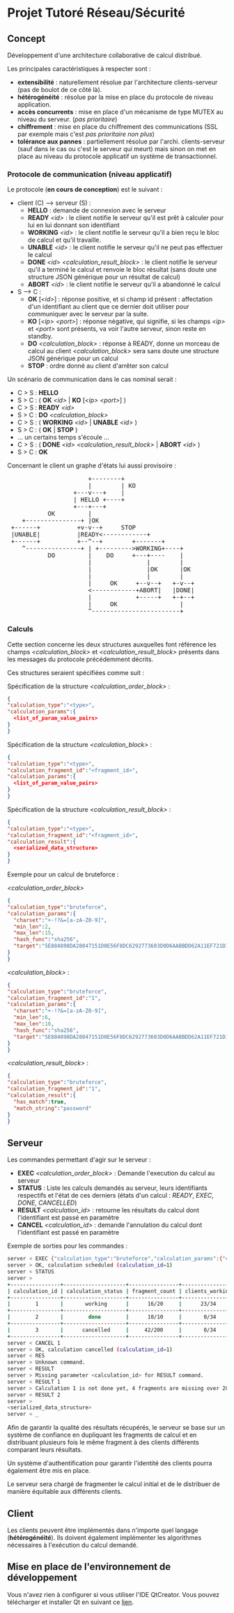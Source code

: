 # Projet Tutoré Réseau/Sécurité

## Concept

Développement d'une architecture collaborative de calcul distribué.

Les principales caractéristiques à respecter sont :
 - **extensibilité** : naturellement résolue par l'architecture clients-serveur (pas de boulot de ce côté là).
 - **hétérogénéité** : résolue par la mise en place du protocole de niveau application.
 - **accès concurrents** : mise en place d'un mécanisme de type MUTEX au niveau du serveur. (_pas prioritaire_)
 - **chiffrement** : mise en place du chiffrement des communications (SSL par exemple mais c'est _pas prioritaire non plus_)
 - **tolérance aux pannes** : partiellement résolue par l'archi. clients-serveur (sauf dans le cas ou c'est le serveur qui meurt) mais sinon on met en place au niveau du protocole applicatif un système de transactionnel.

### Protocole de communication (niveau applicatif)

Le protocole (**en cours de conception**) est le suivant :
 - client (C) --> serveur (S) :
   + **HELLO** : demande de connexion avec le serveur
   + **READY** *\<id>* : le client notifie le serveur qu'il est prêt à calculer pour lui en lui donnant son identifiant
   + **WORKING** *\<id>* : le client notifie le serveur qu'il a bien reçu le bloc de calcul et qu'il travaille.
   + **UNABLE** *\<id>* : le client notifie le serveur qu'il ne peut pas effectuer le calcul
   + **DONE** *\<id>* *\<calculation\_result\_block>* : le client notifie le serveur qu'il a terminé le calcul et renvoie le bloc résultat (sans doute une structure JSON générique pour un résultat de calcul)
   + **ABORT** *\<id>* : le client notifie le serveur qu'il a abandonné le calcul
 - S --> C :
   + **OK** [*\<id>*] : réponse positive, et si champ id présent : affectation d'un identifiant au client que ce dernier doit utiliser pour communiquer avec le serveur par la suite.
   + **KO** [*\<ip>* *\<port>*] : réponse négative, qui signifie, si les champs *\<ip>* et *\<port>* sont présents, va voir l'autre serveur, sinon reste en standby.
   + **DO** *\<calculation\_block>* : réponse à READY, donne un morceau de calcul au client *\<calculation_block>* sera sans doute une structure JSON générique pour un calcul
   + **STOP** : ordre donné au client d'arrêter son calcul

Un scénario de communication dans le cas nominal serait :
 - C > S : **HELLO**
 - S > C : ( **OK** *\<id>* | **KO** [*\<ip>* *\<port>*] )
 - C > S : **READY** *\<id>*
 - S > C : **DO** *\<calculation\_block>*
 - C > S : ( **WORKING** *\<id>* | **UNABLE** *\<id>* )
 - S > C : ( **OK** | **STOP** )
 - ... un certains temps s'écoule ...
 - C > S : ( **DONE** *\<id>* *\<calculation\_result\_block>* | **ABORT** *\<id>* )
 - S > C : **OK**

Concernant le client un graphe d'états lui aussi provisoire :

<pre>
                      +--------+
                      |        | KO
                  +---v---+    |
                  | HELLO +----+
                  +---+---+
           OK         |
    +---------------+ |OK
 +------+          +v-v--+     STOP
 |UNABLE|          |READY<------------+
 +------+          +--^--+        +-------+
    ^---------------+ | +--------->WORKING+----+
           DO         |    DO     +---+----    |
                      |               |        |
                      |               |OK      |OK
                      |               |        |
                      |     OK     +--v--+   +-v--+
                      <------------+ABORT|   |DONE|
                      |            +-----+   +-+--+
                      |     OK                 |
                      ^------------------------+
</pre>

### Calculs

Cette section concerne les deux structures auxquelles font référence les champs *\<calculation\_block>* et *\<calculation\_result\_block>* présents dans les messages du protocole précédemment décrits.

Ces structures seraient spécifiées comme suit :

Spécification de la structure *\<calculation\_order\_block>* :
  ```json
{
  "calculation_type":"<type>",
  "calculation_params":{
    <list_of_param_value_pairs>
  }
}
```

Spécification de la structure *\<calculation\_block>* :
  ```json
{
  "calculation_type":"<type>",
  "calculation_fragment_id":"<fragment_id>",
  "calculation_params":{
    <list_of_param_value_pairs>
  }
}
```

Spécification de la structure *\<calculation\_result\_block>* :
  ```json
{
  "calculation_type":"<type>",
  "calculation_fragment_id":"<fragment_id>",
  "calculation_result":{
    <serialized_data_structure>
  }
}
```

Exemple pour un calcul de bruteforce :

*\<calculation\_order\_block>*
  ```json
{
  "calculation_type":"bruteforce",
  "calculation_params":{
    "charset":"+-!?&=[a-zA-Z0-9]",
    "min_len":2,
    "max_len":15,
    "hash_func":"sha256",
    "target":"5E884898DA28047151D0E56F8DC6292773603D0D6AABBDD62A11EF721D1542D8"
  }
}
```
*\<calculation\_block>* :
  ```json
{
  "calculation_type":"bruteforce",
  "calculation_fragment_id":"1",
  "calculation_params":{
    "charset":"+-!?&=[a-zA-Z0-9]",
    "min_len":6,
    "max_len":10,
    "hash_func":"sha256",
    "target":"5E884898DA28047151D0E56F8DC6292773603D0D6AABBDD62A11EF721D1542D8"
  }
}
```
*\<calculation\_result\_block>* :
  ```json
{
  "calculation_type":"bruteforce",
  "calculation_fragment_id":"1",
  "calculation_result":{
    "has_match":true,
    "match_string":"password"
  }
}
```
## Serveur

Les commandes permettant d'agir sur le serveur :

 - **EXEC** *\<calculation\_order\_block>* : Demande l'execution du calcul au serveur
 - **STATUS** : Liste les calculs demandés au serveur, leurs identifiants respectifs et l'état de ces derniers (états d'un calcul : *READY*, *EXEC*, *DONE*, *CANCELLED*)
 - **RESULT** *\<calculation_id>* : retourne les résultats du calcul dont l'identifiant est passé en paramètre
 - **CANCEL** *\<calculation_id>* : demande l'annulation du calcul dont l'identifiant est passé en paramètre

Exemple de sorties pour les commandes :

  ```bash
server < EXEC {"calculation_type":"bruteforce","calculation_params":{"charset":"+-!?&=[a-zA-Z0-9]","min_len":2,"max_len":15,"hash_func":"sha256","target":"5E884898DA28047151D0E56F8DC6292773603D0D6AABBDD62A11EF721D1542D8"}}
server > OK, calculation scheduled (calculation_id=1)
server < STATUS
server > 
+----------------+--------------------+----------------+-----------------+
| calculation_id | calculation_status | fragment_count | clients_working |
+----------------+--------------------+----------------+-----------------+
|        1       |       working      |      16/20     |      23/34      |
+----------------+--------------------+----------------+-----------------+
|        2       |        done        |      10/10     |       0/34      |
+----------------+--------------------+----------------+-----------------+
|        3       |      cancelled     |     42/200     |       0/34      |
+----------------+--------------------+----------------+-----------------+
server < CANCEL 1
server > OK, calculation cancelled (calculation_id=1)
server < RES
server > Unknown command.
server < RESULT
server > Missing parameter <calculation_id> for RESULT command.
server < RESULT 1
server > Calculation 1 is not done yet, 4 fragments are missing over 20.
server < RESULT 2
server > 
<serialized_data_structure>
server < _
```

Afin de garantir la qualité des résultats récupérés, le serveur se base sur un système de confiance en dupliquant les fragments de calcul et en distribuant plusieurs fois le même fragment à des clients différents comparant leurs résultats.

Un système d'authentification pour garantir l'identité des clients pourra également être mis en place.

Le serveur sera chargé de fragmenter le calcul initial et de le distribuer de manière équitable aux différents clients.

## Client

Les clients peuvent être implémentés dans n'importe quel langage (**hétérogénéité**). Ils doivent également implémenter les algorithmes nécessaires à l'exécution du calcul demandé.

## Mise en place de l'environnement de développement

Vous n'avez rien à configurer si vous utiliser l'IDE QtCreator.
Vous pouvez télécharger et installer Qt en suivant ce [lien](http://www.qt.io/download-open-source/).

